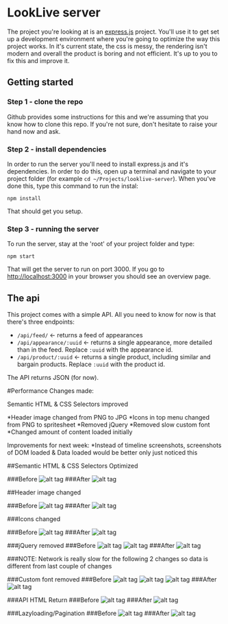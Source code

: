 # LookLive server

The project you're looking at is an [express.js](http://expressjs.com) project. You'll use it to get set up a development environment where you're
going to optimize the way this project works. In it's current state, the css is messy, the rendering isn't modern and
overall the product is boring and not efficient. It's up to you to fix this and improve it.

## Getting started

### Step 1 - clone the repo
Github provides some instructions for this and we're assuming that you know how to clone this repo. If you're not sure,
don't hesitate to raise your hand now and ask.

### Step 2 - install dependencies
In order to run the server you'll need to install express.js and it's dependencies. In order to do this, open up a 
terminal and navigate to your project folder (for example `cd ~/Projects/looklive-server`). When you've done this, type
this command to run the instal:

```
npm install
```

That should get you setup.

### Step 3 - running the server
To run the server, stay at the 'root' of your project folder and type:

```
npm start
```

That will get the server to run on port 3000. If you go to [http://localhost:3000](http://localhost:3000) in your browser
you should see an overview page.

## The api

This project comes with a simple API. All you need to know for now is that there's three endpoints:

* `/api/feed/` <- returns a feed of appearances
* `/api/appearance/:uuid` <- returns a single appearance, more detailed than in the feed. Replace `:uuid` with the 
appearance id.
* `/api/product/:uuid` <- returns a single product, including similar and bargain products. Replace `:uuid` with the 
product id.

The API returns JSON (for now).

#Performance
Changes made:

Semantic HTML & CSS Selectors improved

*Header image changed from PNG to JPG
*Icons in top menu changed from PNG to spritesheet
*Removed jQuery
*Removed slow custom font
*Changed amount of content loaded initially


Improvements for next week:
*Instead of timeline screenshots, screenshots of DOM loaded & Data loaded would be better only just noticed this


##Semantic HTML & CSS Selectors Optimized

###Before
![alt tag](/screenshots/html_before.png)
###After
![alt tag](/screenshots/html_after.png)

##Header image changed

###Before
![alt tag](/screenshots/header_before.png)
###After
![alt tag](/screenshots/header_after.png)

###Icons changed

###Before
![alt tag](/screenshots/images_before.png)
###After
![alt tag](/screenshots/images_after.png)

###jQuery removed
###Before
![alt tag](/screenshots/jquery_before.png)
![alt tag](/screenshots/jquery_before_1.png)
###After
![alt tag](/screenshots/jquery_after.png)

###NOTE: Network is really slow for the following 2 changes so data is different from last couple of changes

###Custom font removed
###Before
![alt tag](/screenshots/font_before_1.png)
![alt tag](/screenshots/font_before_2.png)
![alt tag](/screenshots/font_before_3.png)
###After
![alt tag](/screenshots/font_after_1.png)

###API HTML Return
###Before
![alt tag](/screenshots/api_html_return_before.png)
###After
![alt tag](/screenshots/api_html_return_after.png)


###Lazyloading/Pagination
###Before
![alt tag](/screenshots/content_before.png)
###After
![alt tag](/screenshots/content_after.png)

